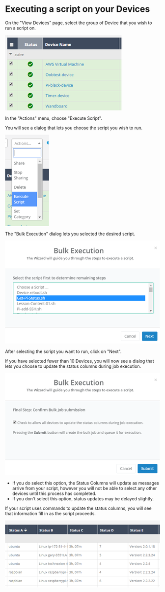 # Executing a script on your Devices

On the "View Devices" page, select the group of Device that you wish to run a script on.

![](../../.gitbook/assets/image%20%288%29.png)

In the "Actions" menu, choose "Execute Script".  

You will see a dialog that lets you choose the script you wish to run.

![](../../.gitbook/assets/image%20%2867%29.png)

The "Bulk Execution" dialog lets you selected the desired script.  

![](../../.gitbook/assets/image%20%28130%29.png)

After selecting the script you want to run, click on "Next".

If you have selected fewer than 10 Devices, you will now see a dialog that lets you choose to update the status columns during job execution.  

![](../../.gitbook/assets/image%20%28119%29.png)

* If you do select this option, the Status Columns will update as messages arrive from your script, however you will not be able to select any other devices until this process has completed.
* If you don't select this option, status updates may be delayed slightly.

If your script uses commands to update the status columns, you will see that information fill in as the script proceeds.

![](../../.gitbook/assets/image%20%2886%29.png)

